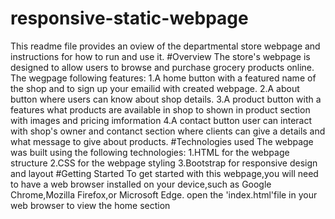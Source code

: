 # responsive-static-webpage
This readme file provides an oview of the departmental store webpage and instructions for how to run and use it.
#Overview
The store's webpage is designed to allow users to browse and purchase grocery products online.
The wegpage following features:
1.A home button with a featured name of the shop and to sign up your emailid with created webpage.
2.A about button where users can know about shop details.
3.A product button with a features what products are available in shop to shown in product section with images and pricing imformation
4.A contact button user can interact with shop's owner and contanct section where clients can give a details and what message to give about products.
#Technologies used
The webpage was built using the following technologies:
1.HTML for the webpage structure
2.CSS for the webpage styling
3.Bootstrap for responsive design and layout
#Getting Started
To get started with this webpage,you will need to have a web browser installed on your device,such as Google Chrome,Mozilla Firefox,or Microsoft Edge.
open the 'index.html'file in your web browser to view the home section
